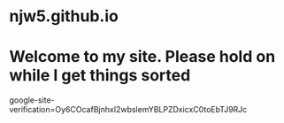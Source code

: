 # njw5.github.io
# Welcome to my site. Please hold on while I get things sorted 
google-site-verification=Oy6COcafBjnhxI2wbslemYBLPZDxicxC0toEbTJ9RJc
